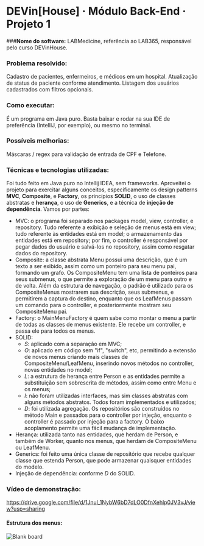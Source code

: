 # DEVin[House] · Módulo Back-End · Projeto 1
###**Nome do software:**
LABMedicine, referência ao LAB365, responsável pelo curso DEVinHouse.

### **Problema resolvido:**
Cadastro de pacientes, enfermeiros, e médicos em um hospital. Atualização de status de paciente conforme atendimento. Listagem dos usuários cadastrados com filtros opcionais.

### **Como executar:**
É um programa em Java puro. Basta baixar e rodar na sua IDE de preferência (IntelliJ, por exemplo), ou mesmo no terminal.

### **Possíveis melhorias:**
Máscaras / regex para validação de entrada de CPF e Telefone.

### **Técnicas e tecnologias utilizadas:**
Foi tudo feito em Java puro no Intellij IDEA, sem frameworks. Aproveitei o projeto para exercitar alguns conceitos, especificamente os design patterns **MVC**, **Composite**, e **Factory**, os princípios **SOLID**, o uso de classes abstratas e **herança**, o uso de **Generics**, e a técnica de **injeção de dependência**. Vamos por partes:
- MVC: o programa foi separado nos packages model, view, controller, e repository. Tudo referente a exibição e seleção de menus está em view; tudo referente às entidades está em model; o armazenamento das entidades está em repository; por fim, o controller é responsável por pegar dados do usuário e salvá-los no repository, assim como resgatar dados do repository.
- Composite: a classe abstrata Menu possui uma descrição, que é um texto a ser exibido, assim como um ponteiro para seu menu pai, formando um grafo. Os CompositeMenu tem uma lista de ponteiros para seus submenus, o que permite a exploração de um menu para outro e de volta. Além da estrutura de navegação, o padrão é utilizado para os CompositeMenus mostrarem sua descrição, seus submenus, e permitirem a captura do destino, enquanto que os LeafMenus passam um comando para o controller, e posteriormente mostram seu CompositeMenu pai.
- Factory: o MainMenuFactory é quem sabe como montar o menu a partir de todas as classes de menus existente. Ele recebe um controller, e passa ele para todos os menus.
- SOLID:
    - _S_: aplicado com a separação em MVC;
    - _O_: aplicado em código sem "if", "switch", etc, permitindo a extensão de novos menus criando mais classes de CompositeMenu/LeafMenu, inserindo novos métodos no controller, novas entidades no model;
    - _L_: a estrutura de herança entre Person e as entidades permite a substituição sem sobrescrita de métodos, assim como entre Menu e os menus;
    - _I_: não foram utilizadas interfaces, mas sim classes abstratas com alguns métodos abstratos. Todos foram implementados e utilizados;
    - _D_: foi utilizada agregação. Os repositórios são construídos no método Main e passados para o controller por injeção, enquanto o controller é passado por injeção para a factory. O baixo acoplamento permite uma fácil mudança de implementação.
- Herança: utilizada tanto nas entidades, que herdam de Person, e também de Worker, quanto nos menus, que herdam de CompositeMenu ou LeafMenu.
- Generics: foi feito uma única classe de repositório que recebe qualquer classe que estenda Person, que pode armazenar quaisquer entidades do modelo.
- Injeção de dependência: conforme _D_ do SOLID.

### Vídeo de demonstração:
https://drive.google.com/file/d/1Jnul_1NybW6bD7dLO0DfnXehlp0JV3vJ/view?usp=sharing

#### Estrutura dos menus:
![Blank board](https://user-images.githubusercontent.com/109366863/222175788-63a74f2c-7b39-4616-b771-9e88d07547ab.png)
